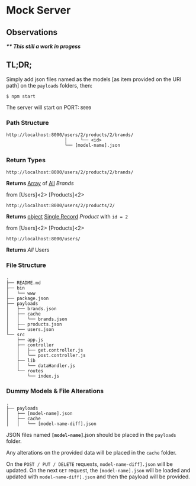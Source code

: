 # Mock Server #
## Observations ###
<i><b>** This still a work in progess</b></i>



## TL;DR; ##

Simply add json files named as the models [as item provided on the URI path] on the ```payloads``` folders, then:
```
$ npm start
```
The server will start on PORT: ```8000```

### Path Structure ###
```
http://localhost:8000/users/2/products/2/brands/
                      │     └── <id>
                      └── [model-name].json
```

### Return Types ###
```
http://localhost:8000/users/2/products/2/brands/
```

**Returns** <u>Array</u> of <u>All</u> _Brands_ 

from [Users]<2> [Products]<2>

```
http://localhost:8000/users/2/products/2/
```

**Returns** <u>object</u> <u>Single Record</u> _Product_ with ```id = 2``` 

from [Users]<2> [Products]<2>

```
http://localhost:8000/users/
```

**Returns** _All_ Users



### File Structure ###
```
.
├── README.md
├── bin
│   └── www
├── package.json
├── payloads
│   ├── brands.json
│   ├── cache
│   │   └── brands.json
│   ├── products.json
│   └── users.json
└── src
    ├── app.js
    ├── controller
    │   ├── get.controller.js
    │   └── post.controller.js
    ├── lib
    │   └── dataHandler.js
    └── routes
        └── index.js
```


### Dummy Models & File Alterations ###

```
.
├── payloads
│   ├── [model-name].json
│   ├── cache
│   │   └── [model-name-diff].json
```

JSON files named <b>```[model-name]```</b>.json should be placed in the ```payloads``` folder.

Any alterations on the provided data will be placed in the ```cache``` folder.

On the ```POST / PUT / DELETE``` requests, ```model-name-diff].json``` will be updated.
On the next ```GET``` request, the ```[model-name].json``` will be loaded and updated with ```model-name-diff].json``` and then the payload will be provided.